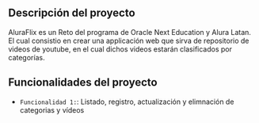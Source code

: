 ## Descripción del proyecto  

AluraFlix es un Reto del programa de Oracle Next Education y Alura Latan. El cual consistio en crear una applicación web que sirva de repositorio de videos de youtube, en el cual dichos videos estarán clasificados por categorías. 
## Funcionalidades del proyecto 
- `Funcionalidad 1:`: Listado, registro, actualización y elimnación de categorias y vídeos
